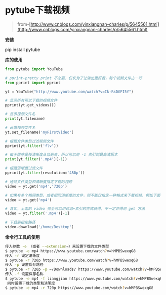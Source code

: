# pytube下载视频

> from-[http://www.cnblogs.com/yinxiangnan-charles/p/5645561.html](http://www.cnblogs.com/yinxiangnan-charles/p/5645561.html)

**安装**

pip install pytube

**库的使用**

```python
from pytube import YouTube

# pprint-pretty print 不必要，仅仅为了让输出更好看，每个视频文件占一行
from pprint import pprint

yt = YouTube("http://www.youtube.com/watch?v=Ik-RsDGPI5Y")

# 显示所有可以下载的视频文件
pprint(yt.get_videos())

# 显示视频文件名
print(yt.filename)

# 设置视频文件名
yt.set_filename('myFirstVideo')

# 根据文件类型过滤视频文件
pprint(yt.filter('flv'))

# 由于排序是按清晰度从低到高，所以可以用 -1 索引到最高清版本
print(yt.filter('.mp4')[-1])

# 根据清晰度过滤文件
pprint(yt.filter(resolution='480p'))

# 通过文件类型和清晰度指定下载的视频
video = yt.get('mp4','720p')

# 如果有多个相同类型，或者相同清晰度的文件，则不能仅指定一种格式来下载视频，例如下面一行可能会报错：
video = yt.get('mp4')

# 其实，上面的 video 完全可以用过滤+索引的方式获得，不一定非得用 get 方法
video = yt.filter('.mp4')[-1]

# 下载到指定路径
video.download('/home/Desktop')
```

**命令行工具的使用**

```bash
传入参数 -e （或者 --extension=）来设置下载的文件类型
$ pytube -e mp4 https://www.youtube.com/watch?v=hMPBSwexqG8
传入 -r 设定清晰度
$ pytube -r 720p https://www.youtube.com/watch?v=hMPBSwexqG8
传入 -p 设置保存路径
$ pytube -r 720p -p ~/Downloads/ https://www.youtube.com/watch?v=hMPBSwexqG8
传入 -f 设置保存名称
$ pytube -e mp4 -f liangjian https://www.youtube.com/watch?v=hMPBSwexqG8
 同时设置下载的类型和清晰度
$ pytube -e mp4 -r 720p https://www.youtube.com/watch?v=hMPBSwexqG8
```

